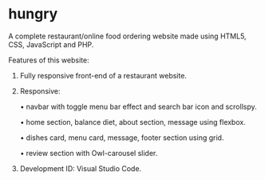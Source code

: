 <h1>hungry</h1>

A complete restaurant/online food ordering website made using HTML5, CSS, JavaScript and PHP. 

Features of this website:
1) Fully responsive front-end of a restaurant website.
2) Responsive:

      • navbar with toggle menu bar effect and search bar icon and scrollspy.

      • home section, balance diet, about section, message using flexbox.

      • dishes card, menu card, message, footer section using grid.

      • review section with Owl-carousel slider.

3) Development ID: Visual Studio Code. 
